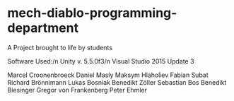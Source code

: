 # mech-diablo-programming-department
A Project brought to life by students

Software Used:/n
Unity v.  5.5.0f3/n
Visual Studio 2015  Update 3

Marcel Croonenbroeck 
Daniel Masly 
Maksym Hlaholiev
Fabian Subat
Richard Brönnimann
Lukas Bosniak
Benedikt Zöller
Sebastian Bos
Benedikt Biesinger
Gregor von Frankenberg
Peter Ehmler
